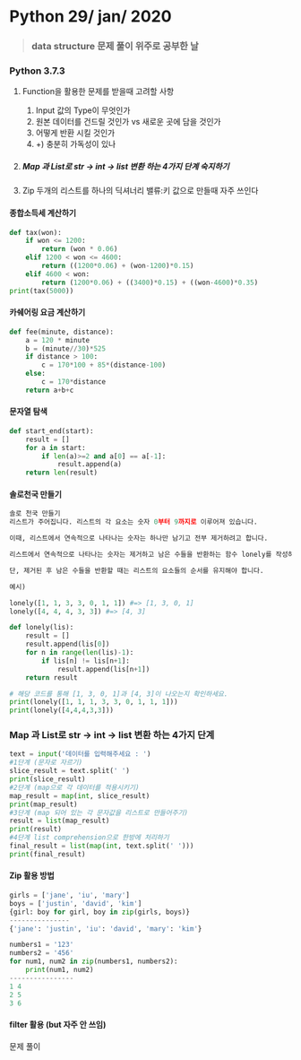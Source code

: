 # Python 29/ jan/ 2020

> ### data structure 문제 풀이 위주로 공부한 날

### Python 3.7.3

1. Function을 활용한 문제를 받을때 고려할 사항
   1. Input 값의 Type이 무엇인가
   2. 원본 데이터를 건드릴 것인가 vs 새로운 곳에 담을 것인가
   3. 어떻게 반환 시킬 것인가
   4. +) 충분히 가독성이 있나

2. ##### Map 과 List로 str -> int -> list 변환 하는 4가지 단계 숙지하기

3. Zip 두개의 리스트를 하나의 딕셔너리 밸류:키 값으로 만들때 자주 쓰인다

#### 종합소득세 계산하기

```python
def tax(won):
    if won <= 1200:
        return (won * 0.06)
    elif 1200 < won <= 4600:
        return ((1200*0.06) + (won-1200)*0.15)        
    elif 4600 < won:
        return (1200*0.06) + ((3400)*0.15) + ((won-4600)*0.35)
print(tax(5000))
```

#### 카쉐어링 요금 계산하기

```python
def fee(minute, distance):
    a = 120 * minute
    b = (minute//30)*525
    if distance > 100:
        c = 170*100 + 85*(distance-100)
    else:
        c = 170*distance
    return a+b+c
```

#### 문자열 탐색

```python
def start_end(start):
    result = []
    for a in start:
        if len(a)>=2 and a[0] == a[-1]:
            result.append(a)
    return len(result)
```

#### 솔로천국 만들기

```python
솔로 천국 만들기
리스트가 주어집니다. 리스트의 각 요소는 숫자 0부터 9까지로 이루어져 있습니다.

이때, 리스트에서 연속적으로 나타나는 숫자는 하나만 남기고 전부 제거하려고 합니다.

리스트에서 연속적으로 나타나는 숫자는 제거하고 남은 수들을 반환하는 함수 lonely를 작성하세요.

단, 제거된 후 남은 수들을 반환할 때는 리스트의 요소들의 순서를 유지해야 합니다.

예시)

lonely([1, 1, 3, 3, 0, 1, 1]) #=> [1, 3, 0, 1]
lonely([4, 4, 4, 3, 3]) #=> [4, 3]
```

```python
def lonely(lis):
    result = []
    result.append(lis[0])
    for n in range(len(lis)-1):
        if lis[n] != lis[n+1]:
            result.append(lis[n+1])
    return result
```

```python
# 해당 코드를 통해 [1, 3, 0, 1]과 [4, 3]이 나오는지 확인하세요.
print(lonely([1, 1, 1, 3, 3, 0, 1, 1, 1]))
print(lonely([4,4,4,3,3]))
```

### Map 과 List로 str -> int -> list 변환 하는 4가지 단계

```python
text = input('데이터를 입력해주세요 : ')
#1단계 (문자로 자르기)
slice_result = text.split(' ')
print(slice_result)
#2단계 (map으로 각 데이터를 적용시키기)
map_result = map(int, slice_result)
print(map_result)
#3단계 (map 되어 있는 각 문자값을 리스트로 만들어주기)
result = list(map_result)
print(result)
#4단계 list comprehension으로 한방에 처리하기
final_result = list(map(int, text.split(' ')))
print(final_result)
```

#### Zip 활용 방법

```python
girls = ['jane', 'iu', 'mary']
boys = ['justin', 'david', 'kim']
{girl: boy for girl, boy in zip(girls, boys)}
---------------
{'jane': 'justin', 'iu': 'david', 'mary': 'kim'}
```

```python
numbers1 = '123'
numbers2 = '456'
for num1, num2 in zip(numbers1, numbers2):
    print(num1, num2)
----------------
1 4
2 5
3 6
```

#### filter 활용 (but 자주 안 쓰임)

문제 풀이